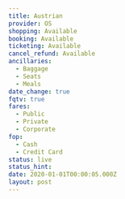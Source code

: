 ```yaml
---
title: Austrian
provider: OS
shopping: Available
booking: Available
ticketing: Available
cancel_refund: Available
ancillaries:
  - Baggage
  - Seats
  - Meals
date_change: true
fqtv: true
fares:
  - Public
  - Private
  - Corporate
fop:
  - Cash
  - Credit Card
status: live
status_hint:
date: 2020-01-01T00:00:05.000Z
layout: post
---
```

